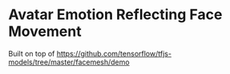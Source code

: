 # Avatar Emotion Reflecting Face Movement

Built on top of https://github.com/tensorflow/tfjs-models/tree/master/facemesh/demo
